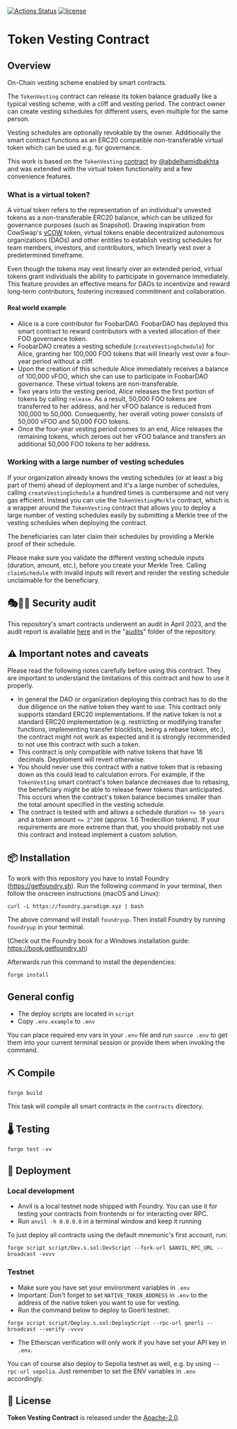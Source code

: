 [![Actions Status](https://github.com/schmackofant/token-vesting/workflows/main/badge.svg)](https://github.com/schmackofant/token-vesting/actions)
[![license](https://img.shields.io/badge/License-Apache%202.0-blue.svg)](https://opensource.org/licenses/Apache-2.0)

# Token Vesting Contract

## Overview

On-Chain vesting scheme enabled by smart contracts.

The `TokenVesting` contract can release its token balance gradually like a typical vesting scheme, with a cliff and vesting period. The contract owner can create vesting schedules for different users, even multiple for the same person.

Vesting schedules are optionally revokable by the owner. Additionally the smart contract functions as an ERC20 compatible non-transferable virtual token which can be used e.g. for governance.

This work is based on the `TokenVesting` [contract](https://github.com/abdelhamidbakhta/token-vesting-contracts) by [@abdelhamidbakhta](https://github.com/abdelhamidbakhta) and was extended with the virtual token functionality and a few convenience features.

### What is a virtual token?

A virtual token refers to the representation of an individual's unvested tokens as a non-transferable ERC20 balance, which can be utilized for governance purposes (such as Snapshot). Drawing inspiration from CowSwap's [vCOW](https://github.com/cowprotocol/token) token, virtual tokens enable decentralized autonomous organizations (DAOs) and other entities to establish vesting schedules for team members, investors, and contributors, which linearly vest over a predetermined timeframe.

Even though the tokens may vest linearly over an extended period, virtual tokens grant individuals the ability to participate in governance immediately. This feature provides an effective means for DAOs to incentivize and reward long-term contributors, fostering increased commitment and collaboration.

#### Real world example

- Alice is a core contributor for FoobarDAO. FoobarDAO has deployed this smart contract to reward contributors with a vested allocation of their FOO governance token.
- FoobarDAO creates a vesting schedule (`createVestingSchedule`) for Alice, granting her 100,000 FOO tokens that will linearly vest over a four-year period without a cliff.
- Upon the creation of this schedule Alice immediately receives a balance of 100,000 vFOO, which she can use to participate in FoobarDAO governance. These virtual tokens are non-transferable.
- Two years into the vesting period, Alice releases the first portion of tokens by calling `release`. As a result, 50,000 FOO tokens are transferred to her address, and her vFOO balance is reduced from 100,000 to 50,000. Consequently, her overall voting power consists of 50,000 vFOO and 50,000 FOO tokens.
- Once the four-year vesting period comes to an end, Alice releases the remaining tokens, which zeroes out her vFOO balance and transfers an additional 50,000 FOO tokens to her address.

### Working with a large number of vesting schedules

If your organization already knows the vesting schedules (or at least a big part of them) ahead of deployment and it's a large number of schedules, calling `createVestingSchedule` a hundred times is cumbersome and not very gas efficient. Instead you can use the `TokenVestingMerkle` contract, which is a wrapper around the `TokenVesting` contract that allows you to deploy a large number of vesting schedules easily by submitting a Merkle tree of the vesting schedules when deploying the contract.

The beneficiaries can later claim their schedules by providing a Merkle proof of their schedule.

Please make sure you validate the different vesting schedule inputs (duration, amount, etc.), before you create your Merkle Tree. Calling `claimSchedule` with invalid inputs will revert and render the vesting schedule unclaimable for the beneficiary.

## 🎭🧑‍💻 Security audit

This repository's smart contracts underwent an audit in April 2023, and the audit report is available [here](https://github.com/pashov/audits/blob/master/solo/MoleculeVesting-security-review.md) and in the "[audits](/audits)" folder of the repository.

## ⚠️ Important notes and caveats
Please read the following notes carefully before using this contract. They are important to understand the limitations of this contract and how to use it properly.

- In general the DAO or organization deploying this contract has to do the due diligence on the native token they want to use. This contract only supports standard ERC20 implementations. If the native token is not a standard ERC20 implementation (e.g. restricting or modifying transfer functions, implementing transfer blocklists, being a rebase token, etc.), the contract might not work as expected and it is strongly recommended to not use this contract with such a token.
- This contract is only compatible with native tokens that have 18 decimals. Deyploment will revert otherwise.
- You should never use this contract with a native token that is rebasing down as this could lead to calculation errors. For example, if the `TokenVesting` smart contract's token balance decreases due to rebasing, the beneficiary might be able to release fewer tokens than anticipated. This occurs when the contract's token balance becomes smaller than the total amount specified in the vesting schedule.
- The contract is tested with and allows a schedule duration `<= 50 years` and a token amount `<= 2^200` (approx. 1.6 Tredecillion tokens). If your requirements are more extreme than that, you should probably not use this contract and instead implement a custom solution.

## 📦 Installation

To work with this repository you have to install Foundry (<https://getfoundry.sh>). Run the following command in your terminal, then follow the onscreen instructions (macOS and Linux):

`curl -L https://foundry.paradigm.xyz | bash`

The above command will install `foundryup`. Then install Foundry by running `foundryup` in your terminal.

(Check out the Foundry book for a Windows installation guide: <https://book.getfoundry.sh>)

Afterwards run this command to install the dependencies:

```console
forge install
```
## General config

- The deploy scripts are located in `script`
- Copy `.env.example` to `.env`

You can place required env vars in your `.env` file and run `source .env` to get them into your current terminal session or provide them when invoking the command.

## ⛏️ Compile

```console
forge build
```

This task will compile all smart contracts in the `contracts` directory.

## 🌡️ Testing

```console
forge test -vv
```

## 🚀 Deployment

### Local development

- Anvil is a local testnet node shipped with Foundry. You can use it for testing your contracts from frontends or for interacting over RPC.
- Run `anvil -h 0.0.0.0` in a terminal window and keep it running

To just deploy all contracts using the default mnemonic's first account, run:

```console
forge script script/Dev.s.sol:DevScript --fork-url $ANVIL_RPC_URL --broadcast -vvvv
```

### Testnet

- Make sure you have set your environment variables in `.env`
- Important: Don't forget to set `NATIVE_TOKEN_ADDRESS` in `.env` to the address of the native token you want to use for vesting.
- Run the command below to deploy to Goerli testnet:

```console
forge script script/Deploy.s.sol:DeployScript --rpc-url goerli --broadcast --verify -vvvv
```

- The Etherscan verification will only work if you have set your API key in `.env`.

You can of course also deploy to Sepolia testnet as well, e.g. by using `--rpc-url sepolia`. Just remember to set the ENV variables in `.env` accordingly.

## 📄 License

**Token Vesting Contract** is released under the [Apache-2.0](LICENSE).
